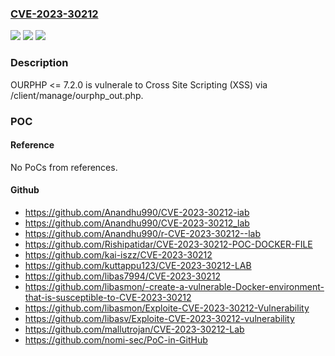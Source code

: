 ### [CVE-2023-30212](https://cve.mitre.org/cgi-bin/cvename.cgi?name=CVE-2023-30212)
![](https://img.shields.io/static/v1?label=Product&message=n%2Fa&color=blue)
![](https://img.shields.io/static/v1?label=Version&message=n%2Fa&color=blue)
![](https://img.shields.io/static/v1?label=Vulnerability&message=n%2Fa&color=brighgreen)

### Description

OURPHP <= 7.2.0 is vulnerale to Cross Site Scripting (XSS) via /client/manage/ourphp_out.php.

### POC

#### Reference
No PoCs from references.

#### Github
- https://github.com/Anandhu990/CVE-2023-30212-iab
- https://github.com/Anandhu990/CVE-2023-30212_lab
- https://github.com/Anandhu990/r-CVE-2023-30212--lab
- https://github.com/Rishipatidar/CVE-2023-30212-POC-DOCKER-FILE
- https://github.com/kai-iszz/CVE-2023-30212
- https://github.com/kuttappu123/CVE-2023-30212-LAB
- https://github.com/libas7994/CVE-2023-30212
- https://github.com/libasmon/-create-a-vulnerable-Docker-environment-that-is-susceptible-to-CVE-2023-30212
- https://github.com/libasmon/Exploite-CVE-2023-30212-Vulnerability
- https://github.com/libasv/Exploite-CVE-2023-30212-vulnerability
- https://github.com/mallutrojan/CVE-2023-30212-Lab
- https://github.com/nomi-sec/PoC-in-GitHub

